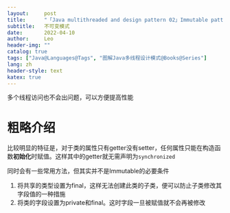 ```yaml
---
layout:     post
title:      "「Java multithreaded and design pattern 02」Immutable pattern"
subtitle:   不可变模式
date:       2022-04-10
author:     Leo
header-img: ""
catalog: true
tags: ["Java@Languages@Tags", "图解Java多线程设计模式@Books@Series"]
lang: zh
header-style: text
katex: true
---
```


多个线程访问也不会出问题，可以方便提高性能

# 粗略介绍

比较明显的特征是，对于类的属性只有getter没有setter，任何属性只能在构造函数**初始化**时赋值。这样其中的getter就无需声明为`synchronized`

同时会有一些常用方法，但其实并不是Immutable的必要条件

1. 将共享的类型设置为final，这样无法创建此类的子类，便可以防止子类修改其字段值的一种措施
2. 将类的字段设置为private和final。这时字段一旦被赋值就不会再被修改
